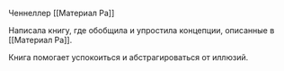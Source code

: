 Ченнеллер [[Материал Ра]]

Написала книгу, где обобщила и упростила концепции, описанные в [[Материал Ра]].

Книга помогает успокоиться и абстрагироваться от иллюзий.